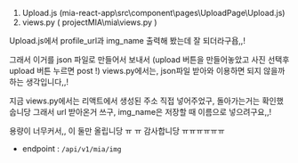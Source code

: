 1. Upload.js (mia-react-app\src\component\pages\UploadPage\Upload.js)
2. views.py ( projectMIA\mia\views.py )

Upload.js에서 profile_url과 img_name 출력해 봤는데 잘 되더라구욥,,!

그래서 이거를 json 파일로 만들어서 보내서 (upload 버튼을 만들어놓았고 사진 선택후 upload 버튼 누르면 post !)
views.py에서는, json파일 받아와 이용하면 되지 않을까 하는 생각입니다,,!

지금 views.py에서는 리액트에서 생성된 주소 직접 넣어주었구, 돌아가는거는 확인했숩니당
그래서 url 받아온거 쓰구, img_name은 저장할 때 이름으로 넣으려구요,,!

용량이 너무커서,, 이 둘만 올립니당 ㅠ ㅠ 감사합니당 ㅠㅠㅠㅠㅠㅠ

+ endpoint : `/api/v1/mia/img`

